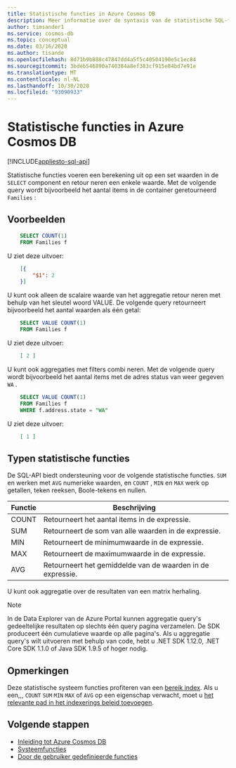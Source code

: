 ```yaml
---
title: Statistische functies in Azure Cosmos DB
description: Meer informatie over de syntaxis van de statistische SQL-functie, typen statistische functies die door Azure Cosmos DB worden ondersteund.
author: timsander1
ms.service: cosmos-db
ms.topic: conceptual
ms.date: 03/16/2020
ms.author: tisande
ms.openlocfilehash: 8d71b9b888c47847dd4a5f5c40504190e5c1ec84
ms.sourcegitcommit: 3bdeb546890a740384a8ef383cf915e84bd7e91e
ms.translationtype: MT
ms.contentlocale: nl-NL
ms.lasthandoff: 10/30/2020
ms.locfileid: "93090933"
---
```

# <a name="aggregate-functions-in-azure-cosmos-db"></a>Statistische functies in Azure Cosmos DB
[!INCLUDE[appliesto-sql-api](includes/appliesto-sql-api.md)]

Statistische functies voeren een berekening uit op een set waarden in de `SELECT` component en retour neren een enkele waarde. Met de volgende query wordt bijvoorbeeld het aantal items in de container geretourneerd `Families` :

## <a name="examples"></a>Voorbeelden

```sql
    SELECT COUNT(1)
    FROM Families f
```

U ziet deze uitvoer:

```json
    [{
        "$1": 2
    }]
```

U kunt ook alleen de scalaire waarde van het aggregatie retour neren met behulp van het sleutel woord VALUE. De volgende query retourneert bijvoorbeeld het aantal waarden als één getal:

```sql
    SELECT VALUE COUNT(1)
    FROM Families f
```

U ziet deze uitvoer:

```json
    [ 2 ]
```

U kunt ook aggregaties met filters combi neren. Met de volgende query wordt bijvoorbeeld het aantal items met de adres status van weer gegeven `WA` .

```sql
    SELECT VALUE COUNT(1)
    FROM Families f
    WHERE f.address.state = "WA"
```

U ziet deze uitvoer:

```json
    [ 1 ]
```

## <a name="types-of-aggregate-functions"></a>Typen statistische functies

De SQL-API biedt ondersteuning voor de volgende statistische functies. `SUM` en werken met `AVG` numerieke waarden, en `COUNT` , `MIN` en `MAX` werk op getallen, teken reeksen, Boole-tekens en nullen.

| Functie | Beschrijving |
|-------|-------------|
| COUNT | Retourneert het aantal items in de expressie. |
| SUM   | Retourneert de som van alle waarden in de expressie. |
| MIN   | Retourneert de minimumwaarde in de expressie. |
| MAX   | Retourneert de maximumwaarde in de expressie. |
| AVG   | Retourneert het gemiddelde van de waarden in de expressie. |

U kunt ook aggregatie over de resultaten van een matrix herhaling.

> [!NOTE]
> In de Data Explorer van de Azure Portal kunnen aggregatie query's gedeeltelijke resultaten op slechts één query pagina verzamelen. De SDK produceert één cumulatieve waarde op alle pagina's. Als u aggregatie query's wilt uitvoeren met behulp van code, hebt u .NET SDK 1.12.0, .NET Core SDK 1.1.0 of Java SDK 1.9.5 of hoger nodig.

## <a name="remarks"></a>Opmerkingen

Deze statistische systeem functies profiteren van een [bereik index](index-policy.md#includeexclude-strategy). Als u een,,, `COUNT` `SUM` `MIN` `MAX` of `AVG` op een eigenschap verwacht, moet u [het relevante pad in het indexerings beleid toevoegen](index-policy.md#includeexclude-strategy).

## <a name="next-steps"></a>Volgende stappen

- [Inleiding tot Azure Cosmos DB](introduction.md)
- [Systeemfuncties](sql-query-system-functions.md)
- [Door de gebruiker gedefinieerde functies](sql-query-udfs.md)